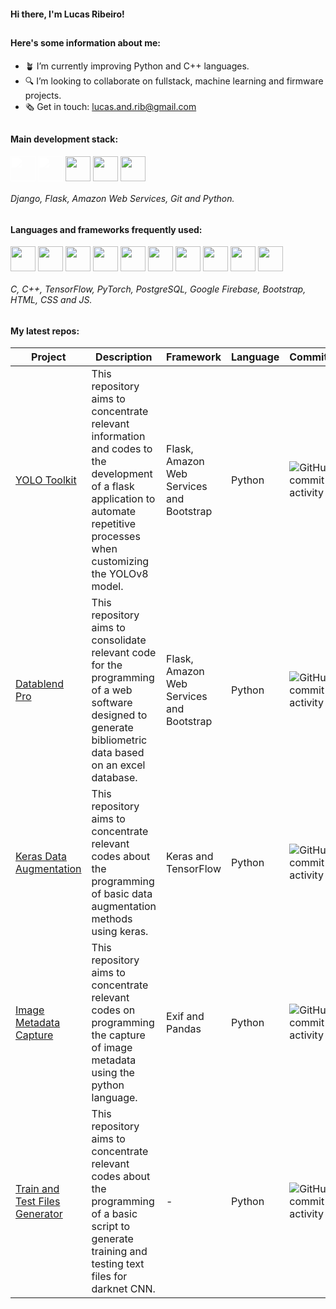 #### Hi there, I'm Lucas Ribeiro!

##

#### Here's some information about me:

- 🪴 I’m currently improving Python and C++ languages.
- 🔍 I’m looking to collaborate on fullstack, machine learning and firmware projects.
- 🗞️ Get in touch: lucas.and.rib@gmail.com

##

#### Main development stack:

<div style="display: flex; flex-direction: row; gap: .25rem;">
    <img style="width: 40px; filter: brightness(0) invert(1);" src="https://cdn.jsdelivr.net/gh/devicons/devicon/icons/django/django-plain.svg"/>
    <img style="width: 40px; filter: brightness(0) invert(1);" src="https://cdn.jsdelivr.net/gh/devicons/devicon/icons/flask/flask-original.svg"/>
    <img style="width: 40px;" src="https://cdn.jsdelivr.net/gh/devicons/devicon/icons/amazonwebservices/amazonwebservices-original.svg"/>
    <img style="width: 40px;" src="https://cdn.jsdelivr.net/gh/devicons/devicon/icons/git/git-original.svg"/>
    <img style="width: 40px;" src="https://cdn.jsdelivr.net/gh/devicons/devicon/icons/python/python-original.svg"/>
</div>

###### Django, Flask, Amazon Web Services, Git and Python.

##

#### Languages and frameworks frequently used:

<div style="display: flex; flex-direction: row; gap: .25rem;">
    <img style="width: 40px;" src="https://cdn.jsdelivr.net/gh/devicons/devicon/icons/c/c-original.svg"/>
    <img style="width: 40px;" src="https://cdn.jsdelivr.net/gh/devicons/devicon/icons/cplusplus/cplusplus-original.svg"/>
    <img style="width: 40px;" src="https://cdn.jsdelivr.net/gh/devicons/devicon/icons/tensorflow/tensorflow-original.svg"/>
    <img style="width: 40px;" src="https://cdn.jsdelivr.net/gh/devicons/devicon/icons/pytorch/pytorch-original.svg"/>
    <img style="width: 40px;" src="https://cdn.jsdelivr.net/gh/devicons/devicon/icons/postgresql/postgresql-original.svg"/>
    <img style="width: 40px;" src="https://cdn.jsdelivr.net/gh/devicons/devicon/icons/firebase/firebase-plain.svg"/>
    <img style="width: 40px;" src="https://cdn.jsdelivr.net/gh/devicons/devicon/icons/bootstrap/bootstrap-original.svg"/>
    <img style="width: 40px;" src="https://cdn.jsdelivr.net/gh/devicons/devicon/icons/html5/html5-plain.svg"/>
    <img style="width: 40px;" src="https://cdn.jsdelivr.net/gh/devicons/devicon/icons/css3/css3-plain.svg"/>
    <img style="width: 40px;" src="https://cdn.jsdelivr.net/gh/devicons/devicon/icons/javascript/javascript-plain.svg"/>
</div>

###### C, C++, TensorFlow, PyTorch, PostgreSQL, Google Firebase, Bootstrap, HTML, CSS and JS.

##

#### My latest repos:

| Project                                                                                                  | Description                                                                                                                                                                      | Framework                                | Language | Commits                                                                                                                        |
|----------------------------------------------------------------------------------------------------------|----------------------------------------------------------------------------------------------------------------------------------------------------------------------------------|------------------------------------------|----------|--------------------------------------------------------------------------------------------------------------------------------|
| [YOLO Toolkit](https://github.com/lvcasribeiro/yolo-toolkit)                                             | This repository aims to concentrate relevant information and codes to the development of a flask application to automate repetitive processes when customizing the YOLOv8 model. | Flask, Amazon Web Services and Bootstrap | Python   | ![GitHub commit activity](https://img.shields.io/github/commit-activity/t/lvcasribeiro/yolo-toolkit)                           |
| [Datablend Pro](https://github.com/lvcasribeiro/bibliometric-study)                                      | This repository aims to consolidate relevant code for the programming of a web software designed to generate bibliometric data based on an excel database.                       | Flask, Amazon Web Services and Bootstrap | Python   | ![GitHub commit activity](https://img.shields.io/github/commit-activity/t/lvcasribeiro/bibliometric-study)                     |
| [Keras Data Augmentation](https://github.com/lvcasribeiro/keras-data-augmentation)                       | This repository aims to concentrate relevant codes about the programming of basic data augmentation methods using keras.                                                         | Keras and TensorFlow                     | Python   | ![GitHub commit activity](https://img.shields.io/github/commit-activity/t/lvcasribeiro/keras-data-augmentation)                |
| [Image Metadata Capture](https://github.com/lvcasribeiro/image-metadata-capture)                         | This repository aims to concentrate relevant codes on programming the capture of image metadata using the python language.                                                       | Exif and Pandas                          | Python   | ![GitHub commit activity](https://img.shields.io/github/commit-activity/t/lvcasribeiro/image-metadata-capture)                 |
| [Train and Test Files Generator](https://github.com/lvcasribeiro/darknet-train-and-test-files-generator) | This repository aims to concentrate relevant codes about the programming of a basic script to generate training and testing text files for darknet CNN.                          | -                                        | Python   | ![GitHub commit activity](https://img.shields.io/github/commit-activity/t/lvcasribeiro/darknet-train-and-test-files-generator) |
